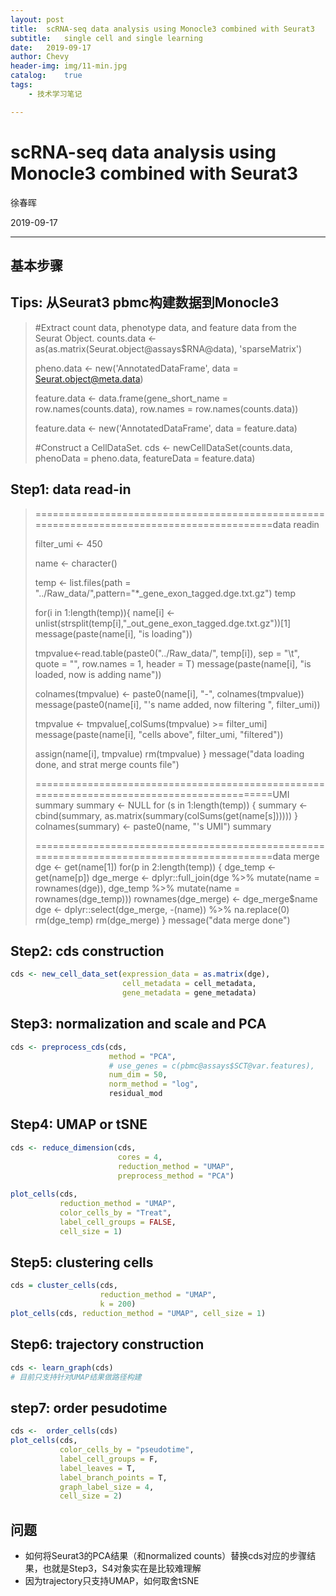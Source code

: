 ```yaml
---
layout:	post
title:	scRNA-seq data analysis using Monocle3 combined with Seurat3
subtitle:	single cell and single learning
date:	2019-09-17
author:	Chevy
header-img:	img/11-min.jpg
catalog:	true
tags:
    - 技术学习笔记

---
```


# scRNA-seq data analysis using Monocle3 combined with Seurat3

徐春晖

2019-09-17

---

## 基本步骤

## Tips: 从Seurat3 pbmc构建数据到Monocle3

> #Extract count data, phenotype data, and feature data from the Seurat Object.
> counts.data <- as(as.matrix(Seurat.object@assays$RNA@data), 'sparseMatrix')
>
> pheno.data <- new('AnnotatedDataFrame', data = Seurat.object@meta.data)
>
> feature.data <- data.frame(gene_short_name = row.names(counts.data), row.names = row.names(counts.data))
>
> feature.data <- new('AnnotatedDataFrame', data = feature.data)
>
> #Construct a CellDataSet.
> cds <- newCellDataSet(counts.data, 
>                       phenoData = pheno.data, 
>                       featureData = feature.data)

## Step1: data read-in

>===========================================================================================data readin
>
> filter_umi <- 450
>
> name <- character()
>
> temp <- list.files(path = "../Raw_data/",pattern="*_gene_exon_tagged.dge.txt.gz")
> temp
>
> for(i in 1:length(temp)){
>   name[i] <- unlist(strsplit(temp[i],"_out_gene_exon_tagged.dge.txt.gz"))[1]
>   message(paste(name[i], "is loading"))
>
>   tmpvalue<-read.table(paste0("../Raw_data/", temp[i]), sep = "\t", quote = "", row.names = 1, header = T)
>   message(paste(name[i], "is loaded, now is adding name"))
>
>   colnames(tmpvalue) <- paste0(name[i], "-", colnames(tmpvalue))         
>   message(paste0(name[i], "'s name added, now filtering ", filter_umi))
>
>   tmpvalue <- tmpvalue[,colSums(tmpvalue) >= filter_umi]
>   message(paste(name[i], "cells above", filter_umi, "filtered"))
>
>   assign(name[i], tmpvalue)
>   rm(tmpvalue)
> }
> message("data loading done, and strat merge counts file")
>
>===========================================================================================UMI summary
> summary <- NULL
> for (s in 1:length(temp)) {
>   summary <- cbind(summary, as.matrix(summary(colSums(get(name[s])))))
> }
> colnames(summary) <- paste0(name, "'s UMI")
> summary
>
>===========================================================================================data merge
> dge <- get(name[1])
> for(p in 2:length(temp)) {
>   dge_temp <- get(name[p])
>   dge_merge <- dplyr::full_join(dge %>% mutate(name = rownames(dge)), 
>                                 dge_temp %>% mutate(name = rownames(dge_temp)))
>   rownames(dge_merge) <- dge_merge$name
>   dge <-  dplyr::select(dge_merge, -(name)) %>% na.replace(0)
>   rm(dge_temp)
>   rm(dge_merge)
> }
> message("data merge done")

## Step2: cds construction

```r
cds <- new_cell_data_set(expression_data = as.matrix(dge),
                         cell_metadata = cell_metadata,
                         gene_metadata = gene_metadata)
```

## Step3: normalization and scale and PCA

```r
cds <- preprocess_cds(cds, 
                      method = "PCA", 
                      # use_genes = c(pbmc@assays$SCT@var.features),
                      num_dim = 50,
                      norm_method = "log", 
                      residual_mod
```

## Step4: UMAP or tSNE

```r
cds <- reduce_dimension(cds, 
                        cores = 4,
                        reduction_method = "UMAP", 
                        preprocess_method = "PCA")
                        
plot_cells(cds, 
           reduction_method = "UMAP", 
           color_cells_by = "Treat", 
           label_cell_groups = FALSE,
           cell_size = 1)
```

## Step5: clustering cells

```r
cds = cluster_cells(cds, 
                    reduction_method = "UMAP", 
                    k = 200)
plot_cells(cds, reduction_method = "UMAP", cell_size = 1)
```

## Step6: trajectory construction

```r
cds <- learn_graph(cds)
# 目前只支持针对UMAP结果做路径构建
```

## step7: order pesudotime

```r
cds <-  order_cells(cds)
plot_cells(cds,
           color_cells_by = "pseudotime",
           label_cell_groups = F,
           label_leaves = T,
           label_branch_points = T,
           graph_label_size = 4,
           cell_size = 2) 
```

## 问题

- 如何将Seurat3的PCA结果（和normalized counts）替换cds对应的步骤结果，也就是Step3，S4对象实在是比较难理解
- 因为trajectory只支持UMAP，如何取舍tSNE
